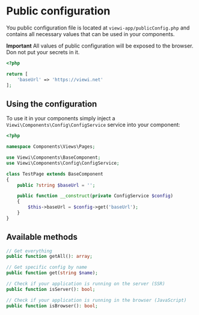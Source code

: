 # Public configuration

You public configuration file is located at `viewi-app/publicConfig.php` and contains all necessary values that can be used in your components.

**Important** All values of public configuration will be exposed to the browser. Don not put your secrets in it.

```php
<?php

return [
    'baseUrl' => 'https://viewi.net'
];
```

## Using the configuration

To use it in your components simply inject a `Viewi\Components\Config\ConfigService` service into your component:

```php
<?php

namespace Components\Views\Pages;

use Viewi\Components\BaseComponent;
use Viewi\Components\Config\ConfigService;

class TestPage extends BaseComponent
{
    public ?string $baseUrl = '';

    public function __construct(private ConfigService $config)
    {
        $this->baseUrl = $config->get('baseUrl');
    }
}
```

## Available methods

```php
// Get everything
public function getAll(): array;

// Get specific config by name
public function get(string $name);

// Check if your application is running on the server (SSR)
public function isServer(): bool;

// Check if your application is running in the browser (JavaScript)
public function isBrowser(): bool;
```